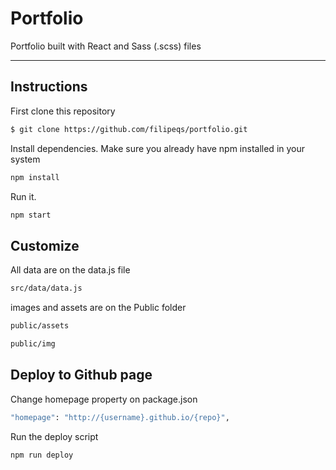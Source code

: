 # Portfolio

Portfolio built with React and Sass (.scss) files

---

## Instructions

First clone this repository

```bash
$ git clone https://github.com/filipeqs/portfolio.git
```

Install dependencies. Make sure you already have npm installed in your system

```bash
npm install
```

Run it.

```bash
npm start
```

## Customize

All data are on the data.js file

```bash
src/data/data.js
```

images and assets are on the Public folder

```bash
public/assets
```

```bash
public/img
```

## Deploy to Github page

Change homepage property on package.json

```bash
"homepage": "http://{username}.github.io/{repo}",
```

Run the deploy script

```bash
npm run deploy
```
